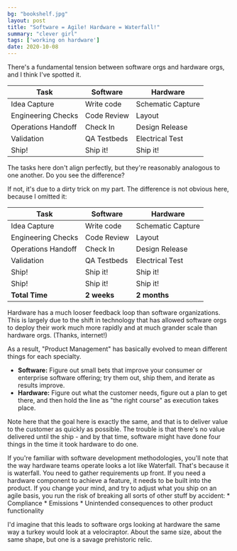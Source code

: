 ```yaml
---
bg: "bookshelf.jpg"
layout: post
title: "Software = Agile! Hardware = Waterfall!"
summary: "clever girl"
tags: ['working on hardware']
date: 2020-10-08
---
```


There's a fundamental tension between software orgs and hardware orgs, and I think I've spotted it. 

|Task               |Software    |Hardware          |
|-------------------|------------|------------------|
|Idea Capture       |Write code  |Schematic Capture |
|Engineering Checks |Code Review |Layout            |
|Operations Handoff |Check In    |Design Release    |
|Validation         |QA Testbeds |Electrical Test   |
|Ship!              |Ship it!    |Ship it!          |

The tasks here don't align perfectly, but they're reasonably analogous to one another. Do you see the difference?

If not, it's due to a dirty trick on my part. The difference is not obvious here, because I omitted it: 

|Task               |Software    |Hardware          |
|-------------------|------------|------------------|
|Idea Capture       |Write code  |Schematic Capture |
|Engineering Checks |Code Review |Layout            |
|Operations Handoff |Check In    |Design Release    |
|Validation         |QA Testbeds |Electrical Test   |
|Ship!              |Ship it!    |Ship it!          |
|Ship!              |Ship it!    |Ship it!          |
|**Total Time**     |**2 weeks** |**2 months**      |

Hardware has a much looser feedback loop than software organizations. This is largely due to the shift in technology that has allowed software orgs to deploy their work much more rapidly and at much grander scale than hardware orgs. (Thanks, internet!) 

As a result, "Product Management" has basically evolved to mean different things for each specialty.

- **Software:** Figure out small bets that improve your consumer or enterprise software offering; try them out, ship them, and iterate as results improve. 
- **Hardware:** Figure out what the customer needs, figure out a plan to get there, and then hold the line as "the right course" as execution takes place.  

Note here that the goal here is exactly the same, and that is to deliver value to the customer as quickly as possible. The trouble is that there's no value delivered until the ship - and by that time, software might have done four things in the time it took hardware to do one. 

If you're familiar with software development methodologies, you'll note that the way hardware teams operate looks a lot like Waterfall. That's because it is waterfall. You need to gather requirements up front. If you need a hardware component to achieve a feature, it needs to be built into the product. If you change your mind, and try to adjust what you ship on an agile basis, you run the risk of breaking all sorts of other stuff by accident:
	* Compliance
	* Emissions
	* Unintended consequences to other product functionality

I'd imagine that this leads to software orgs looking at hardware the same way a turkey would look at a velociraptor. About the same size, about the same shape, but one is a savage prehistoric relic. 